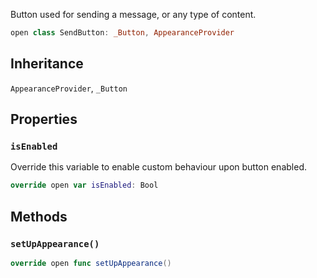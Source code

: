 
Button used for sending a message, or any type of content.

``` swift
open class SendButton: _Button, AppearanceProvider 
```

## Inheritance

`AppearanceProvider`, `_Button`

## Properties

### `isEnabled`

Override this variable to enable custom behaviour upon button enabled.

``` swift
override open var isEnabled: Bool 
```

## Methods

### `setUpAppearance()`

``` swift
override open func setUpAppearance() 
```
